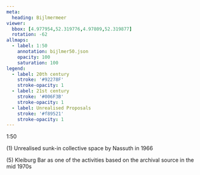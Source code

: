 ```yaml
---
meta:
  heading: Bijlmermeer
viewer:
  bbox: [4.977954,52.319776,4.97809,52.319877]
  rotation: -62
allmaps:
  - label: 1:50
    annotation: bijlmer50.json
    opacity: 100
    saturation: 100
legend:
  - label: 20th century
    stroke: '#92278F'
    stroke-opacity: 1
  - label: 21st century
    stroke: '#006F3B'
    stroke-opacity: 1
  - label: Unrealised Proposals
    stroke: '#f89521'
    stroke-opacity: 1
---
```

1:50

(1) Unrealised sunk-in collective space by Nassuth in 1966


(5) Kleiburg Bar as one of the activities based on the archival source in the mid 1970s
